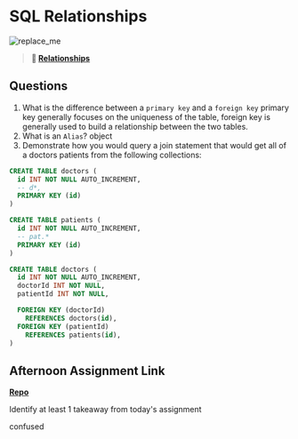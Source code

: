 # SQL Relationships

![replace_me](https://codeworks.blob.core.windows.net/public/assets/img/illustrations/placeholder.svg)

> **📖 [Relationships](https://codeworksacademy.com/fs-student-guide/resources/wk11/02-MySQL-Relationships)**

## Questions

1. What is the difference between a `primary key` and a `foreign key`
primary key generally focuses on the uniqueness of the table, foreign key is generally used to build a relationship between the two tables.
2. What is an `Alias`?
object
3. Demonstrate how you would query a join statement that would get all of a doctors patients from the following collections:

```SQL
CREATE TABLE doctors (
  id INT NOT NULL AUTO_INCREMENT,
  -- d*,
  PRIMARY KEY (id)
)

CREATE TABLE patients (
  id INT NOT NULL AUTO_INCREMENT,
  -- pat.*
  PRIMARY KEY (id)
)

CREATE TABLE doctors (
  id INT NOT NULL AUTO_INCREMENT,
  doctorId INT NOT NULL,
  patientId INT NOT NULL,

  FOREIGN KEY (doctorId)
    REFERENCES doctors(id),
  FOREIGN KEY (patientId)
    REFERENCES patients(id),
)

```

## Afternoon Assignment Link

**[Repo](https://github.com/juliopleon/<ASSIGNMENT_REPO>)**

Identify at least 1 takeaway from today's assignment

confused